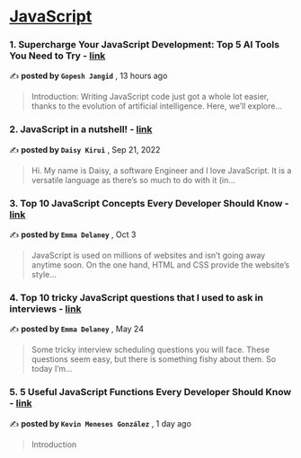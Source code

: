 
<h1><a href=https://medium.com/tag/javascript-development/recommended target="_blank" rel="noopener noreferrer">JavaScript</a></h1>
<h3>1. Supercharge Your JavaScript Development: Top 5 AI Tools You Need to Try - <a href=https://medium.com/@gopesh.jangid/supercharge-your-javascript-development-top-5-ai-tools-you-need-to-try-675a5ac94176?source=tag_recommended_feed---------0-84----------javascript_development----------cf122764_e237_4ccb_8d03_86db13c5f87e------- target="_blank" rel="noopener noreferrer">link</a></h3>

✍️ **posted by `Gopesh Jangid`** <date> , 13 hours ago</date>

<blockquote>Introduction: Writing JavaScript code just got a whole lot easier, thanks to the evolution of artificial intelligence. Here, we’ll explore…</blockquote>

<h3>2. JavaScript in a nutshell! - <a href=https://medium.com/@daisykirui/javascript-in-a-nutshell-669dab5b6e78?source=tag_recommended_feed---------1-107----------javascript_development----------cf122764_e237_4ccb_8d03_86db13c5f87e------- target="_blank" rel="noopener noreferrer">link</a></h3>

✍️ **posted by `Daisy Kirui`** <date> , Sep 21, 2022</date>

<blockquote>Hi. My name is Daisy, a software Engineer and I love JavaScript. It is a versatile language as there’s so much to do with it (in…</blockquote>

<h3>3. Top 10 JavaScript Concepts Every Developer Should Know - <a href=https://medium.com/@emma-delaney/top-10-javascript-concepts-every-developer-should-know-5b275c3af46f?source=tag_recommended_feed---------2-85----------javascript_development----------cf122764_e237_4ccb_8d03_86db13c5f87e------- target="_blank" rel="noopener noreferrer">link</a></h3>

✍️ **posted by `Emma Delaney`** <date> , Oct 3</date>

<blockquote>JavaScript is used on millions of websites and isn’t going away anytime soon. On the one hand, HTML and CSS provide the website’s style…</blockquote>

<h3>4. Top 10 tricky JavaScript questions that I used to ask in interviews - <a href=https://medium.com/@emma-delaney/top-10-tricky-javascript-questions-that-i-used-to-ask-in-interviews-2cb3912271a9?source=tag_recommended_feed---------3-85----------javascript_development----------cf122764_e237_4ccb_8d03_86db13c5f87e------- target="_blank" rel="noopener noreferrer">link</a></h3>

✍️ **posted by `Emma Delaney`** <date> , May 24</date>

<blockquote>Some tricky interview scheduling questions you will face. These questions seem easy, but there is something fishy about them. So today I’m…</blockquote>

<h3>5. 5 Useful JavaScript Functions Every Developer Should Know - <a href=https://medium.com/@kevinmenesesgonzalez/5-useful-javascript-functions-every-developer-should-know-89026b5eee7b?source=tag_recommended_feed---------4-84----------javascript_development----------cf122764_e237_4ccb_8d03_86db13c5f87e------- target="_blank" rel="noopener noreferrer">link</a></h3>

✍️ **posted by `Kevin Meneses González`** <date> , 1 day ago</date>

<blockquote>Introduction</blockquote>

